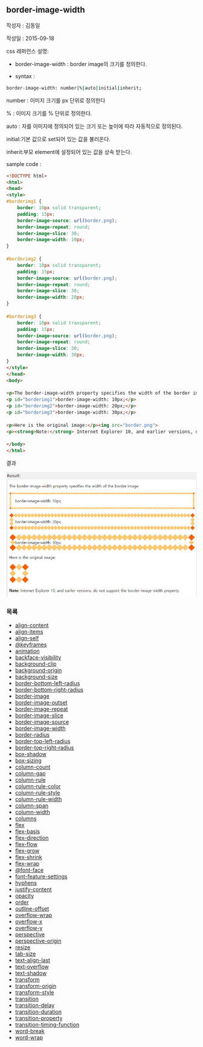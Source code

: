 ## border-image-width

작성자 : 김동일

작성일 : 2015-09-18

css 레퍼런스 설명:
 - border-image-width : border image의 크기를 정의한다.

 - syntax :
```sh
border-image-width: number|%|auto|initial|inherit;
```

number : 이미지 크기를 px 단위로 정의한다

% : 이미지 크기를 % 단위로 정의한다.

auto : 자를 이미지에 정의되어 있는 크기 또는 높이에 따라 자동적으로 정의된다.

initial:기본 값으로 set되어 있는 값을 불러온다.

inherit:부모 element에 설정되어 있는 값을 상속 받는다.

sample code :
```html
<!DOCTYPE html>
<html>
<head>
<style>
#borderimg1 {
    border: 10px solid transparent;
    padding: 15px;
    border-image-source: url(border.png);
    border-image-repeat: round;
    border-image-slice: 30;
    border-image-width: 10px;        
}

#borderimg2 {
    border: 10px solid transparent;
    padding: 15px;
    border-image-source: url(border.png);
    border-image-repeat: round;
    border-image-slice: 30;
    border-image-width: 20px;        
}

#borderimg3 {
    border: 10px solid transparent;
    padding: 15px;
    border-image-source: url(border.png);
    border-image-repeat: round;    
    border-image-slice: 30;
    border-image-width: 30px;        
}
</style>
</head>
<body>

<p>The border-image-width property specifies the width of the border image:</p>
<p id="borderimg1">border-image-width: 10px;</p>
<p id="borderimg2">border-image-width: 20px;</p>
<p id="borderimg3">border-image-width: 30px;</p>

<p>Here is the original image:</p><img src="border.png">
<p><strong>Note:</strong> Internet Explorer 10, and earlier versions, do not support the border-image-width property.</p>

</body>
</html>
```

결과

![border-image-width](../images/border-image-width.jpg)

### 목록
* [align-content](align-content.md)
* [align-items](align-items.md)
* [align-self](align-self.md)
* [@keyframes](@keyframes.md)
* [animation](animation.md)
* [backface-visibility](backface-visibility.md)
* [background-clip](background-clip.md)
* [background-origin](background-origin.md)
* [background-size](background-size.md)
* [border-bottom-left-radius](border-bottom-left-radius.md)
* [border-bottom-right-radius](border-bottom-right-radius.md)
* [border-image](border-image.md)
* [border-image-outset](border-image-outset.md)
* [border-image-repeat](border-image-repeat.md)
* [border-image-slice](border-image-slice.md)
* [border-image-source](border-image-source.md)
* [border-image-width](border-image-width.md)
* [border-radius](border-radius.md)
* [border-top-left-radius](border-top-left-radius.md)
* [border-top-right-radius](border-top-right-radius.md)
* [box-shadow](box-shadow.md)
* [box-sizing](box-sizing.md)
* [column-count](column-count.md)
* [column-gap](column-gap.md)
* [column-rule](column-rule.md)
* [column-rule-color](column-rule-color.md)
* [column-rule-style](column-rule-style.md)
* [column-rule-width](column-rule-width.md)
* [column-span](column-span.md)
* [column-width](column-width.md)
* [columns](columns.md)
* [flex](flex.md)
* [flex-basis](flex-basis.md)
* [flex-direction](flex-direction.md)
* [flex-flow](flex-flow.md)
* [flex-grow](flex-grow.md)
* [flex-shrink](flex-shrink.md)
* [flex-wrap](flex-wrap.md)
* [@font-face](@font-face.md)
* [font-feature-settings](font-feature-settings.md)
* [hyphens](hyphens.md)
* [justify-content](justify-content.md)
* [opacity](opacity.md)
* [order](order.md)
* [outline-offset](outline-offset.md)
* [overflow-wrap](overflow-wrap.md)
* [overflow-x](overflow-x.md)
* [overflow-y](overflow-y.md)
* [perspective](perspective.md)
* [perspective-origin](perspective-origin.md)
* [resize](resize.md)
* [tab-size](tab-size.md)
* [text-align-last](text-align-last.md)
* [text-overflow](text-overflow.md)
* [text-shadow](text-shadow.md)
* [transform](transform.md)
* [transform-origin](transform-origin.md)
* [transform-style](transform-style.md)
* [transition](transition.md)
* [transition-delay](transition-delay.md)
* [transition-duration](transition-duration.md)
* [transition-property](transition-property.md)
* [transition-timing-function](transition-timing-function.md)
* [word-break](word-break.md)
* [word-wrap](word-wrap.md)
